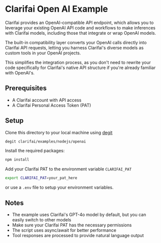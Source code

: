 # Clarifai Open AI Example

Clarifai provides an OpenAI-compatible API endpoint, which allows you to leverage your existing OpenAI API code and workflows to make inferences with Clarifai models, including those that integrate or wrap OpenAI models.

The built-in compatibility layer converts your OpenAI calls directly into Clarifai API requests, letting you harness Clarifai's diverse models as custom tools in your OpenAI projects.

This simplifies the integration process, as you don't need to rewrite your code specifically for Clarifai's native API structure if you're already familiar with OpenAI's.

## Prerequisites

- A Clarifai account with API access
- A Clarifai Personal Access Token (PAT)

## Setup

Clone this directory to your local machine using [degit](https://github.com/Rich-Harris/degit)

```bash
degit clarifai/examples/nodejs/openai
```

Install the required packages:

```bash
npm install
```

Add your Clarifai PAT to the environment variable `CLARIFAI_PAT`

```bash
export CLARIFAI_PAT=your_pat_here
```

or use a `.env` file to setup your environment variables.

## Notes

- The example uses Clarifai's GPT-4o model by default, but you can easily switch to other models
- Make sure your Clarifai PAT has the necessary permissions
- The script uses async/await for better performance
- Tool responses are processed to provide natural language output

